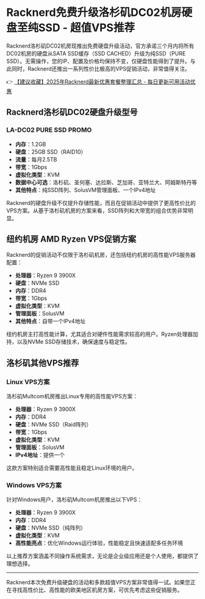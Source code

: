 # Racknerd免费升级洛杉矶DC02机房硬盘至纯SSD - 超值VPS推荐

Racknerd洛杉矶DC02机房现推出免费硬盘升级活动，官方承诺三个月内将所有DC02机房的硬盘从SATA SSD缓存（SSD CACHED）升级为纯SSD（PURE SSD）。无需操作，您的IP、配置及价格均保持不变，仅硬盘性能得到了提升。与此同时，Racknerd还推出一系列性价比极高的VPS促销活动，非常值得关注。

👉 [【建议收藏】2025年Racknerd最新优惠套餐整理汇总 - 每日更新可用活动优惠](https://bit.ly/Rack_Nerd)

## Racknerd洛杉矶DC02硬盘升级型号

### LA-DC02 PURE SSD PROMO
- **内存**：1.2GB  
- **硬盘**：25GB SSD（RAID10）  
- **流量**：每月2.5TB  
- **带宽**：1Gbps  
- **虚拟化类型**：KVM  
- **数据中心可选**：洛杉矶、圣何塞、达拉斯、芝加哥、亚特兰大、阿姆斯特丹等  
- **其他特点**：纯SSD阵列、SolusVM管理面板、一个IPv4地址

Racknerd的硬盘升级不仅提升存储性能，而且在促销活动中提供了更高性价比的VPS方案。从基于洛杉矶机房的方案来看，SSD阵列和大带宽的组合优势非常明显。

## 纽约机房 AMD Ryzen VPS促销方案

Racknerd的促销活动不仅限于洛杉矶机房，还包括纽约机房的高性能VPS服务器配置：
- **处理器**：Ryzen 9 3900X  
- **硬盘**：NVMe SSD  
- **内存**：DDR4  
- **带宽**：1Gbps  
- **虚拟化类型**：KVM  
- **管理面板**：SolusVM  
- **其他特点**：自带一个IPv4地址

纽约机房主打高性能计算，尤其适合对硬件性能需求较高的用户。Ryzen处理器加持，以及NVMe SSD存储技术，确保速度与稳定性。

## 洛杉矶其他VPS推荐

### Linux VPS方案
洛杉矶Multcom机房推出Linux专用的高性能VPS方案：
- **处理器**：Ryzen 9 3900X  
- **内存**：DDR4  
- **硬盘**：NVMe SSD（Raid阵列）  
- **带宽**：1Gbps  
- **虚拟化类型**：KVM  
- **管理面板**：SolusVM  
- **IPv4地址**：提供一个  

这款方案特别适合需要高性能且稳定Linux环境的用户。

### Windows VPS方案
针对Windows用户，洛杉矶Multcom机房推出以下VPS：
- **处理器**：Ryzen 9 3900X  
- **内存**：DDR4  
- **硬盘**：NVMe SSD（纯阵列）  
- **虚拟化类型**：KVM  
- **高性能亮点**：优化Windows运行体验，性能稳定且快速适配多任务环境  

以上推荐方案涵盖不同操作系统需求，无论是企业级应用还是个人使用，都提供了理想选择。

--- 
Racknerd本次免费升级硬盘的活动和多款超值VPS方案非常值得一试。如果您正在寻找高性价比、高性能的欧美地区机房方案，可优先考虑这些促销服务。